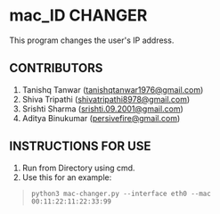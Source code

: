 # **mac_ID CHANGER**
This program changes the user's IP address.
## **CONTRIBUTORS**
1. Tanishq Tanwar (tanishqtanwar1976@gmail.com)
2. Shiva Tripathi (shivatripathi8978@gmail.com)
3. Srishti Sharma (srishti.09.2001@gmail.com)
4. Aditya Binukumar (persivefire@gmail.com)
## **INSTRUCTIONS FOR USE**
1. Run from Directory using cmd.
2. Use this for an example: 
> `python3 mac-changer.py --interface eth0 --mac 00:11:22:11:22:33:99`
